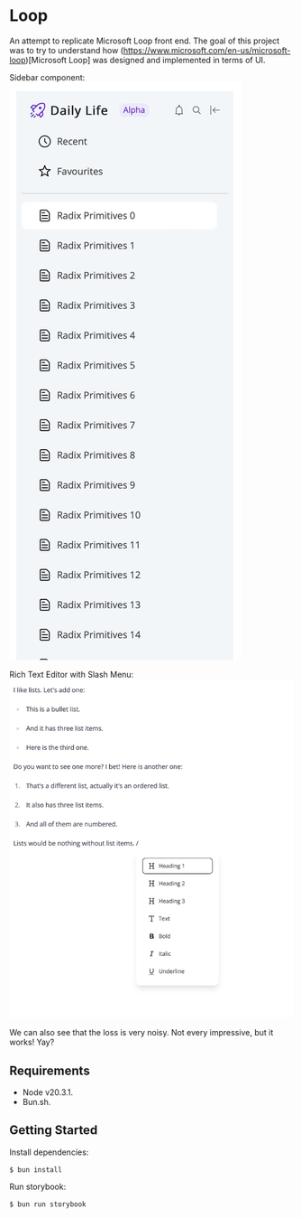 # Loop
An attempt to replicate Microsoft Loop front end.
The goal of this project was to try to understand how (https://www.microsoft.com/en-us/microsoft-loop)[Microsoft Loop] was designed and implemented in terms of UI.

Sidebar component:
![Sidebar Component](./sidebar.jpg)

Rich Text Editor with Slash Menu:
![Rich Text Editor with Slash Menu](./text-editor.jpg)

We can also see that the loss is very noisy. Not every impressive, but it works! Yay?

## Requirements
- Node v20.3.1.
- Bun.sh.

## Getting Started
Install dependencies:
```
$ bun install
```
Run storybook:
```
$ bun run storybook
```
